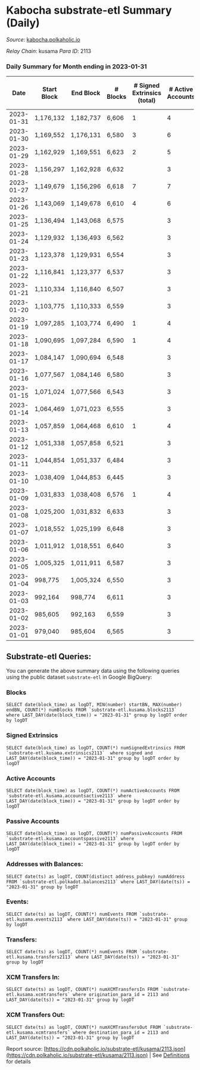 # Kabocha substrate-etl Summary (Daily)

_Source_: [kabocha.polkaholic.io](https://kabocha.polkaholic.io)

*Relay Chain*: kusama
*Para ID*: 2113



### Daily Summary for Month ending in 2023-01-31


| Date | Start Block | End Block | # Blocks | # Signed Extrinsics (total) | # Active Accounts | # Passive | # New | # Addresses with Balances | # Events | # Transfers | # XCM Transfers In | # XCM Transfers Out | Issues | 
| ---- | ----------- | --------- | -------- | --------------------------- | ----------------- | --------- | ----- | ------------------------- | -------- | ----------- | ------------------ | ------------------- | ------ |
| 2023-01-31 | 1,176,132 | 1,182,737 | 6,606 | 1 | 4 |  |  | 13,221 | 13,240 |   |   |   |  |
| 2023-01-30 | 1,169,552 | 1,176,131 | 6,580 | 3 | 6 | 1 | 1 | 13,221 | 13,199 | 1  |   |   |  |
| 2023-01-29 | 1,162,929 | 1,169,551 | 6,623 | 2 | 5 |  |  | 13,220 | 13,279 |   |   |   |  |
| 2023-01-28 | 1,156,297 | 1,162,928 | 6,632 |  | 3 |  |  | 13,220 | 13,286 |   |   |   |  |
| 2023-01-27 | 1,149,679 | 1,156,296 | 6,618 | 7 | 7 |  |  | 13,220 | 13,293 | 2  |   |   |  |
| 2023-01-26 | 1,143,069 | 1,149,678 | 6,610 | 4 | 6 |  |  | 13,220 | 13,262 | 1  |   |   |  |
| 2023-01-25 | 1,136,494 | 1,143,068 | 6,575 |  | 3 |  |  | 13,220 | 13,172 |   |   |   |  |
| 2023-01-24 | 1,129,932 | 1,136,493 | 6,562 |  | 3 |  |  | 13,220 | 13,146 |   |   |   |  |
| 2023-01-23 | 1,123,378 | 1,129,931 | 6,554 |  | 3 |  |  | 13,220 | 13,130 |   |   |   |  |
| 2023-01-22 | 1,116,841 | 1,123,377 | 6,537 |  | 3 |  |  | 13,220 | 13,099 |   |   |   |  |
| 2023-01-21 | 1,110,334 | 1,116,840 | 6,507 |  | 3 |  |  | 13,220 | 13,035 |   |   |   |  |
| 2023-01-20 | 1,103,775 | 1,110,333 | 6,559 |  | 3 |  |  | 13,220 | 13,140 |   |   |   |  |
| 2023-01-19 | 1,097,285 | 1,103,774 | 6,490 | 1 | 4 | 1 | 1 | 13,220 | 13,008 | 1  |   |   |  |
| 2023-01-18 | 1,090,695 | 1,097,284 | 6,590 | 1 | 4 | 1 |  | 13,219 | 13,206 | 1  |   |   |  |
| 2023-01-17 | 1,084,147 | 1,090,694 | 6,548 |  | 3 |  |  | 13,219 | 13,118 |   |   |   |  |
| 2023-01-16 | 1,077,567 | 1,084,146 | 6,580 |  | 3 |  |  | 13,219 | 13,185 |   |   |   |  |
| 2023-01-15 | 1,071,024 | 1,077,566 | 6,543 |  | 3 |  |  | 13,219 | 13,107 |   |   |   |  |
| 2023-01-14 | 1,064,469 | 1,071,023 | 6,555 |  | 3 |  |  | 13,219 | 13,132 |   |   |   |  |
| 2023-01-13 | 1,057,859 | 1,064,468 | 6,610 | 1 | 4 | 1 | 1 | 13,219 | 13,248 | 1  |   |   |  |
| 2023-01-12 | 1,051,338 | 1,057,858 | 6,521 |  | 3 |  |  | 13,218 | 13,064 |   |   |   |  |
| 2023-01-11 | 1,044,854 | 1,051,337 | 6,484 |  | 3 |  |  | 13,218 | 12,990 |   |   |   |  |
| 2023-01-10 | 1,038,409 | 1,044,853 | 6,445 |  | 3 |  |  | 13,218 | 12,911 |   |   |   |  |
| 2023-01-09 | 1,031,833 | 1,038,408 | 6,576 | 1 | 4 | 1 |  | 13,218 | 13,181 | 1  |   |   |  |
| 2023-01-08 | 1,025,200 | 1,031,832 | 6,633 |  | 3 |  |  | 13,218 | 13,288 |   |   |   |  |
| 2023-01-07 | 1,018,552 | 1,025,199 | 6,648 |  | 3 |  |  | 13,218 | 13,318 |   |   |   |  |
| 2023-01-06 | 1,011,912 | 1,018,551 | 6,640 |  | 3 |  |  | 13,218 | 13,302 |   |   |   |  |
| 2023-01-05 | 1,005,325 | 1,011,911 | 6,587 |  | 3 |  |  | 13,218 | 13,196 |   |   |   |  |
| 2023-01-04 | 998,775 | 1,005,324 | 6,550 |  | 3 |  |  | 13,218 | 13,122 |   |   |   |  |
| 2023-01-03 | 992,164 | 998,774 | 6,611 |  | 3 |  |  | 13,218 | 13,247 |   |   |   |  |
| 2023-01-02 | 985,605 | 992,163 | 6,559 |  | 3 |  |  | 13,218 | 13,140 |   |   |   |  |
| 2023-01-01 | 979,040 | 985,604 | 6,565 |  | 3 |  |  | 13,218 | 13,152 |   |   |   |  |

## Substrate-etl Queries:
You can generate the above summary data using the following queries using the public dataset `substrate-etl` in Google BigQuery:


### Blocks
```
SELECT date(block_time) as logDT, MIN(number) startBN, MAX(number) endBN, COUNT(*) numBlocks FROM `substrate-etl.kusama.blocks2113`  where LAST_DAY(date(block_time)) = "2023-01-31" group by logDT order by logDT
```


### Signed Extrinsics
```
SELECT date(block_time) as logDT, COUNT(*) numSignedExtrinsics FROM `substrate-etl.kusama.extrinsics2113`  where signed and LAST_DAY(date(block_time)) = "2023-01-31" group by logDT order by logDT
```


### Active Accounts
```
SELECT date(block_time) as logDT, COUNT(*) numActiveAccounts FROM `substrate-etl.kusama.accountsactive2113` where LAST_DAY(date(block_time)) = "2023-01-31" group by logDT order by logDT
```


### Passive Accounts
```
SELECT date(block_time) as logDT, COUNT(*) numPassiveAccounts FROM `substrate-etl.kusama.accountspassive2113` where LAST_DAY(date(block_time)) = "2023-01-31" group by logDT order by logDT
```


### Addresses with Balances:
```
SELECT date(ts) as logDT, COUNT(distinct address_pubkey) numAddress FROM `substrate-etl.polkadot.balances2113` where LAST_DAY(date(ts)) = "2023-01-31" group by logDT
```


### Events:
```
SELECT date(ts) as logDT, COUNT(*) numEvents FROM `substrate-etl.kusama.events2113` where LAST_DAY(date(ts)) = "2023-01-31" group by logDT
```


### Transfers:
```
SELECT date(ts) as logDT, COUNT(*) numEvents FROM `substrate-etl.kusama.transfers2113` where LAST_DAY(date(ts)) = "2023-01-31" group by logDT
```


### XCM Transfers In:
```
SELECT date(ts) as logDT, COUNT(*) numXCMTransfersIn FROM `substrate-etl.kusama.xcmtransfers` where origination_para_id = 2113 and LAST_DAY(date(ts)) = "2023-01-31" group by logDT
```


### XCM Transfers Out:
```
SELECT date(ts) as logDT, COUNT(*) numXCMTransfersOut FROM `substrate-etl.kusama.xcmtransfers` where destination_para_id = 2113 and LAST_DAY(date(ts)) = "2023-01-31" group by logDT
```



Report source: [https://cdn.polkaholic.io/substrate-etl/kusama/2113.json](https://cdn.polkaholic.io/substrate-etl/kusama/2113.json) | See [Definitions](/DEFINITIONS.md) for details
